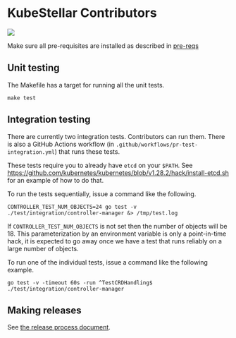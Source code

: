 # KubeStellar Contributors

![](./images/construction.png)


Make sure all pre-requisites are installed as described in [pre-reqs](pre-reqs.md)

## Unit testing

The Makefile has a target for running all the unit tests.

```shell
make test
```

## Integration testing

There are currently two integration tests. Contributors can run them. There is also a GitHub Actions workflow (in `.github/workflows/pr-test-integration.yml`) that runs these tests.

These tests require you to already have `etcd` on your `$PATH`.
See https://github.com/kubernetes/kubernetes/blob/v1.28.2/hack/install-etcd.sh for an example of how to do that.

To run the tests sequentially, issue a command like the following.

```shell
CONTROLLER_TEST_NUM_OBJECTS=24 go test -v ./test/integration/controller-manager &> /tmp/test.log
```

If `CONTROLLER_TEST_NUM_OBJECTS` is not set then the number of objects
will be 18. This parameterization by an environment variable is only a
point-in-time hack, it is expected to go away once we have a test that
runs reliably on a large number of objects.

To run one of the individual tests, issue a command like the following example.

```shell
go test -v -timeout 60s -run ^TestCRDHandling$ ./test/integration/controller-manager
```

## Making releases

See [the release process document](release.md).
